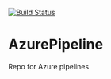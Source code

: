 [![Build Status](https://dev.azure.com/MyOrganizationKuty/Quilata/_apis/build/status/QuilataAdmin.AzurePipeline?branchName=main)](https://dev.azure.com/MyOrganizationKuty/Quilata/_build/latest?definitionId=18&branchName=main)
# AzurePipeline
Repo for Azure pipelines

